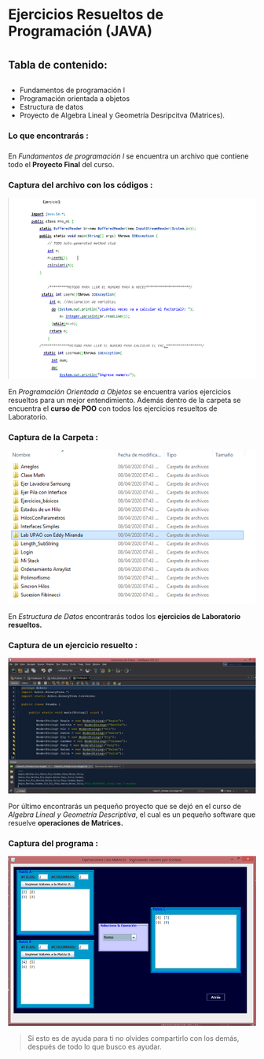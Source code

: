 # Ejercicios Resueltos de Programación (JAVA) <h1> 
## Tabla de contenido: <h2>

* Fundamentos de programación l
* Programación orientada a objetos
* Estructura de datos
* Proyecto de Algebra Lineal y Geometría Desripcitva (Matrices).

### Lo que encontrarás : <h3> 
En *Fundamentos de programación l* se encuentra un archivo que contiene todo el **Proyecto Final** del curso.

### Captura del archivo con los códigos : 

 ![Fundamentos de Programación l](imagenes/programacion1.png)

En *Programación Orientada a Objetos* se encuentra varios ejercicios resueltos para un mejor entendimiento. Además dentro de la carpeta se encuentra el **curso de POO** con todos los ejercicios resueltos de Laboratorio.

### Captura de la Carpeta :

 ![Programación orientada a objetos](imagenes/POO.png)

En *Estructura de Datos* encontrarás todos los **ejercicios de Laboratorio resueltos.**

### Captura de un ejercicio resuelto :

 ![Estructura de datos](imagenes/esdal.png)


Por último encontrarás un pequeño proyecto que se dejó en el curso de *Algebra Lineal y Geometría Descriptiva*, el cual es un pequeño software que resuelve **operaciones de Matrices.**


### Captura del programa :

 ![Operaciones con Matrices](imagenes/matriz.PNG)


> Si esto es de ayuda para ti no olvides compartirlo con los demás, después de todo lo que busco es ayudar.


